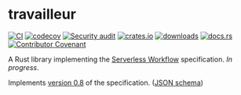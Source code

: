 # travailleur

[![CI](https://github.com/clechasseur/travailleur/actions/workflows/ci.yml/badge.svg?branch=main&event=push)](https://github.com/clechasseur/travailleur/actions/workflows/ci.yml) [![codecov](https://codecov.io/gh/clechasseur/travailleur/branch/main/graph/badge.svg?token=FPZdAtmsQi)](https://codecov.io/gh/clechasseur/travailleur) [![Security audit](https://github.com/clechasseur/travailleur/actions/workflows/audit-check.yml/badge.svg?branch=main)](https://github.com/clechasseur/travailleur/actions/workflows/audit-check.yml) [![crates.io](https://img.shields.io/crates/v/travailleur.svg)](https://crates.io/crates/travailleur) [![downloads](https://img.shields.io/crates/d/travailleur.svg)](https://crates.io/crates/travailleur) [![docs.rs](https://img.shields.io/badge/docs-latest-blue.svg)](https://docs.rs/travailleur) [![Contributor Covenant](https://img.shields.io/badge/Contributor%20Covenant-2.1-4baaaa.svg)](CODE_OF_CONDUCT.md)

A Rust library implementing the [Serverless Workflow](https://serverlessworkflow.io/) specification.
_In progress_.

Implements [version 0.8](https://github.com/serverlessworkflow/specification/blob/v0.8/specification.md) of the specification. ([JSON schema](https://github.com/serverlessworkflow/specification/blob/v0.8/schema/workflow.json))
